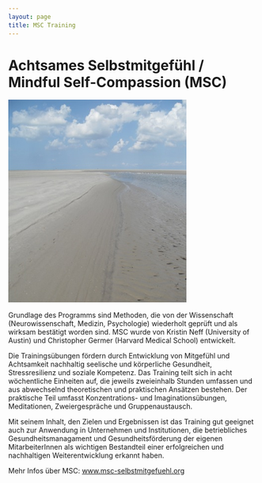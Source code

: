 ```yaml
---
layout: page
title: MSC Training
---
```


# Achtsames Selbstmitgefühl / Mindful Self-Compassion (MSC)


![Bild zu Training](/images/training.jpg)

Grundlage des Programms sind Methoden, die von der Wissenschaft (Neurowissenschaft, 
Medizin, Psychologie) wiederholt geprüft und als wirksam bestätigt worden sind. MSC wurde von Kristin Neff (University of Austin) und Christopher Germer (Harvard Medical School) entwickelt. 

Die Trainingsübungen fördern durch Entwicklung von Mitgefühl und Achtsamkeit nachhaltig seelische und körperliche Gesundheit, Stressresilienz und soziale Kompetenz. Das Training teilt sich in acht wöchentliche Einheiten auf, die jeweils zweieinhalb Stunden umfassen und aus abwechselnd theoretischen und praktischen Ansätzen bestehen. Der praktische Teil umfasst Konzentrations- und
Imaginationsübungen, Meditationen, Zweiergespräche und Gruppenaustausch.

Mit seinem Inhalt, den Zielen und Ergebnissen ist das Training gut geeignet auch zur Anwendung in Unternehmen und Institutionen, die betriebliches Gesundheitsmanagament und Gesundheitsförderung der eigenen MitarbeiterInnen als wichtigen Bestandteil einer erfolgreichen und nachhaltigen Weiterentwicklung erkannt haben.

Mehr Infos über MSC: 
www.msc-selbstmitgefuehl.org 




